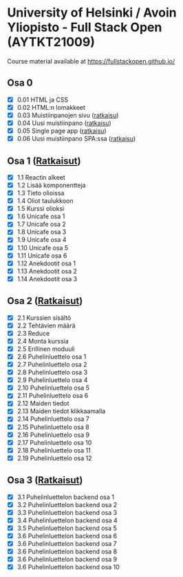 # University of Helsinki / Avoin Yliopisto - Full Stack Open (AYTKT21009)

Course material available at <https://fullstackopen.github.io/>

## Osa 0

- [x] 0.01 HTML ja CSS
- [x] 0.02 HTML:n lomakkeet
- [x] 0.03 Muistiinpanojen sivu ([ratkaisu](osa0#03-muistiinpanojen-sivu))
- [x] 0.04 Uusi muistiinpano ([ratkaisu](osa0#04-uusi-muistiinpano))
- [x] 0.05 Single page app ([ratkaisu](osa0#05-single-page-app))
- [x] 0.06 Uusi muistiinpano SPA:ssa ([ratkaisu](osa0#06-uusi-muistiinpano-spassa))

## Osa 1 ([Ratkaisut](osa1))

- [x] 1.1 Reactin alkeet
- [x] 1.2 Lisää komponentteja
- [x] 1.3 Tieto olioissa
- [x] 1.4 Oliot taulukkoon
- [x] 1.5 Kurssi olioksi
- [x] 1.6 Unicafe osa 1
- [x] 1.7 Unicafe osa 2
- [x] 1.8 Unicafe osa 3
- [x] 1.9 Unicafe osa 4
- [x] 1.10 Unicafe osa 5
- [x] 1.11 Unicafe osa 6
- [x] 1.12 Anekdootit osa 1
- [x] 1.13 Anekdootit osa 2
- [x] 1.14 Anekdootit osa 3

## Osa 2 ([Ratkaisut](osa2))

- [x] 2.1 Kurssien sisältö
- [x] 2.2 Tehtävien määrä
- [x] 2.3 Reduce
- [x] 2.4 Monta kurssia
- [x] 2.5 Erillinen moduuli
- [x] 2.6 Puhelinluettelo osa 1
- [x] 2.7 Puhelinluettelo osa 2
- [x] 2.8 Puhelinluettelo osa 3
- [x] 2.9 Puhelinluettelo osa 4
- [x] 2.10 Puhelinluettelo osa 5
- [x] 2.11 Puhelinluettelo osa 6
- [x] 2.12 Maiden tiedot
- [x] 2.13 Maiden tiedot klikkaamalla
- [x] 2.14 Puhelinluettelo osa 7
- [x] 2.15 Puhelinluettelo osa 8
- [x] 2.16 Puhelinluettelo osa 9 
- [x] 2.17 Puhelinluettelo osa 10
- [x] 2.18 Puhelinluettelo osa 11
- [x] 2.19 Puhelinluettelo osa 12

## Osa 3 ([Ratkaisut](osa3))

- [x] 3.1 Puhelinluettelon backend osa 1
- [x] 3.2 Puhelinluettelon backend osa 2
- [x] 3.3 Puhelinluettelon backend osa 3
- [x] 3.4 Puhelinluettelon backend osa 4
- [x] 3.5 Puhelinluettelon backend osa 5
- [x] 3.6 Puhelinluettelon backend osa 6
- [x] 3.6 Puhelinluettelon backend osa 7
- [x] 3.6 Puhelinluettelon backend osa 8
- [x] 3.6 Puhelinluettelon backend osa 9
- [x] 3.6 Puhelinluettelon backend osa 10